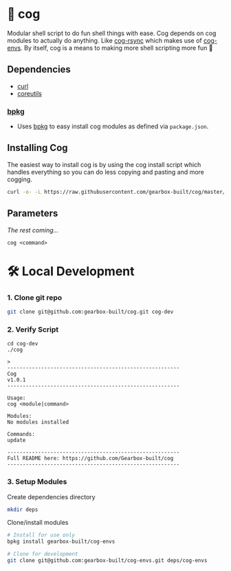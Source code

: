 # 🔗 cog

Modular shell script to do fun shell things with ease. Cog depends on cog modules to actually do anything. Like [cog-rsync](https://github.com/gearbox-built/cog-rsync) which makes use of [cog-envs](https://github.com/gearbox-built/cog-envs). By itself, cog is a means to making more shell scripting more fun 🎉

## Dependencies

- [curl](http://curl.haxx.se/)
- [coreutils](https://www.gnu.org/software/coreutils/)

### [bpkg](https://github.com/bpkg/bpkg)

- Uses [bpkg](https://github.com/bpkg/bpkg) to easy install cog modules as defined via `package.json`.

## Installing Cog

The easiest way to install cog is by using the cog install script which handles everything so you can do less copying and pasting and more cogging.

```sh
curl -o- -L https://raw.githubusercontent.com/gearbox-built/cog/master/install.sh | bash
```

## Parameters

_The rest coming..._

`cog <command>`

# 🛠 Local Development

### 1. Clone git repo

```sh
git clone git@github.com:gearbox-built/cog.git cog-dev
```

### 2. Verify Script

```console
cd cog-dev
./cog

>
--------------------------------------------------------
Cog
v1.0.1
--------------------------------------------------------

Usage:
cog <module|command>

Modules:
No modules installed

Commands:
update

--------------------------------------------------------
Full README here: https://github.com/Gearbox-built/cog
--------------------------------------------------------
```

### 3. Setup Modules

Create dependencies directory

```sh
mkdir deps
```

Clone/install modules

```sh
# Install for use only
bpkg install gearbox-built/cog-envs

# Clone for development
git clone git@github.com:gearbox-built/cog-envs.git deps/cog-envs
```
